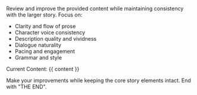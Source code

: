 Review and improve the provided content while maintaining consistency with the larger story. Focus on:
- Clarity and flow of prose
- Character voice consistency
- Description quality and vividness
- Dialogue naturality
- Pacing and engagement
- Grammar and style

Current Content:
{{ content }}

Make your improvements while keeping the core story elements intact. End with "THE END".